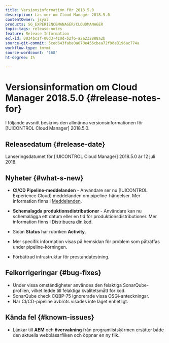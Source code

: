 ```yaml
---
title: Versionsinformation för 2018.5.0
description: Läs mer om Cloud Manager 2018.5.0.
contentOwner: jsyal
products: SG_EXPERIENCEMANAGER/CLOUDMANAGER
topic-tags: release-notes
feature: Release Information
exl-id: 0034bcaf-00d3-410d-b2f6-a2a232888a2b
source-git-commit: 5ced643fabe0a670e456cbea72f9da8196ac774a
workflow-type: tm+mt
source-wordcount: '168'
ht-degree: 1%

---
```


# Versionsinformation om Cloud Manager 2018.5.0 {#release-notes-for}

I följande avsnitt beskrivs den allmänna versionsinformationen för [!UICONTROL Cloud Manager] 2018.5.0.

## Releasedatum {#release-date}

Lanseringsdatumet för [!UICONTROL Cloud Manager] 2018.5.0 är 12 juli 2018.

## Nyheter {#what-s-new}

* **CI/CD Pipeline-meddelanden** - Användare ser nu [!UICONTROL Experience Cloud] meddelanden om pipeline-händelser. Mer information finns i [Meddelanden](/help/using/notifications.md).

* **Schemalagda produktionsdistributioner** - Användare kan nu schemalägga ett datum eller en tid för produktionsdistributioner. Mer information finns i [Distribuera din kod](/help/using/code-deployment.md).

* Sidan **Status** har rubriken **Activity**.

* Mer specifik information visas på hemsidan för problem som påträffas under pipeline-körningen.
* Förbättrad infrastruktur för prestandatestning.

## Felkorrigeringar {#bug-fixes}

* Under vissa omständigheter användes den felaktiga SonarQube-profilen, vilket ledde till felaktiga kvalitetsmått för kod.
* SonarQube check CQBP-75 ignorerade vissa OSGi-anteckningar.
* När CI/CD-pipeline avbröts visades inte läget enhetligt.

## Kända fel {#known-issues}

* Länkar till **AEM** och **övervakning** från programlistskärmen ersätter både den aktuella webbläsarfliken och öppnar en ny flik.
